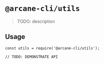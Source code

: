 # `@arcane-cli/utils`

> TODO: description

## Usage

```
const utils = require('@arcane-cli/utils');

// TODO: DEMONSTRATE API
```
